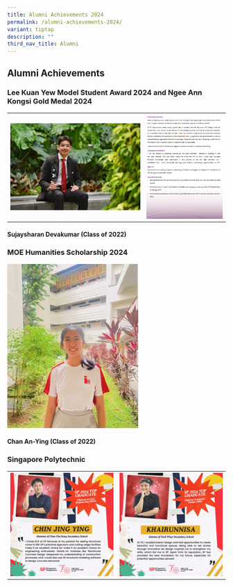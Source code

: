 ```yaml
---
title: Alumni Achievements 2024
permalink: /alumni-achievements-2024/
variant: tiptap
description: ""
third_nav_title: Alumni
---
```

<h2><strong>Alumni Achievements</strong></h2>
<h3><strong>Lee Kuan Yew Model Student Award 2024 and Ngee Ann Kongsi Gold Medal 2024</strong></h3>
<table style="minWidth: 50px">
<colgroup>
<col>
<col>
</colgroup>
<tbody>
<tr>
<th rowspan="1" colspan="1">
<div class="isomer-image-wrapper">
<img style="width: 100%;" height="auto" width="100%" alt="" src="/images/ac49f49dcde3c7150ed43606d048c5ce34e7527d03aadea66f72a3c1c1fb8f5f.jpg">
</div>
</th>
<th rowspan="1" colspan="1">
<div class="isomer-image-wrapper">
<img style="width: 100%" height="auto" width="100%" alt="" src="/images/Screenshot_2025_08_28_235038.png">
</div>
</th>
</tr>
</tbody>
</table>
<h4><strong>Sujaysharan Devakumar (Class of 2022)</strong></h4>
<h3><strong>MOE Humanities Scholarship 2024</strong></h3>
<div class="isomer-image-wrapper">
<img style="width: 60%;" height="auto" width="100%" alt="" src="/images/Chan_An_Ying_NJC_MOE_Humanities_Scholarship.jpg">
</div>
<h4><strong>Chan An-Ying (Class of 2022)</strong></h4>
<h3><strong>Singapore Polytechnic</strong></h3>
<table style="minWidth: 50px">
<colgroup>
<col>
<col>
</colgroup>
<tbody>
<tr>
<th rowspan="1" colspan="1">
<div class="isomer-image-wrapper">
<img style="width: 100%" height="auto" width="100%" alt="" src="/images/Chua_Chu_Kang_Secondary_School_Chin_Jing_Ying_DCE.png">
</div>
</th>
<th rowspan="1" colspan="1">
<div class="isomer-image-wrapper">
<img style="width: 100%" height="auto" width="100%" alt="" src="/images/Teck_Whye_Secondary_School_Khairunnisa_DID.png">
</div>
</th>
</tr>
</tbody>
</table>
<h3></h3>
<p></p>
<p></p>